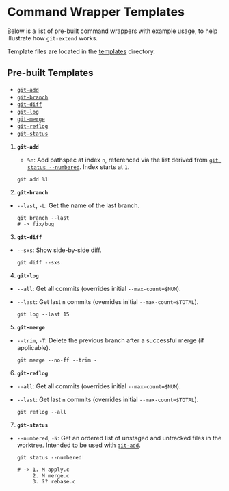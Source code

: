 # Command Wrapper Templates

Below is a list of pre-built command wrappers with example usage, to help illustrate how `git-extend` works.

Template files are located in the [templates](https://github.com/nickolasburr/git-extend/tree/master/templates) directory.

## Pre-built Templates

- [`git-add`](#git-add)
- [`git-branch`](#git-branch)
- [`git-diff`](#git-diff)
- [`git-log`](#git-log)
- [`git-merge`](#git-merge)
- [`git-reflog`](#git-reflog)
- [`git-status`](#git-status)

1. **`git-add`**
    + `%n`: Add pathspec at index `n`, referenced via the list derived from [`git status --numbered`](https://github.com/nickolasburr/git-extend/blob/master/templates/git-status#L19-L36). Index starts at `1`.

    ```
    git add %1
    ```

2. **`git-branch`**
  + `--last`, `-L`: Get the name of the last branch.

    ```
    git branch --last
    # -> fix/bug
    ```

3. **`git-diff`**
  + `--sxs`: Show side-by-side diff.

    ```
    git diff --sxs
    ```

4. **`git-log`**
  + `--all`: Get all commits (overrides initial `--max-count=$NUM`).
  + `--last`: Get last `n` commits (overrides initial `--max-count=$TOTAL`).

    ```
    git log --last 15
    ```

5. **`git-merge`**
  + `--trim`, `-T`: Delete the previous branch after a successful merge (if applicable).

    ```
    git merge --no-ff --trim -
    ```

6. **`git-reflog`**
  + `--all`: Get all commits (overrides initial `--max-count=$NUM`).
  + `--last`: Get last `n` commits (overrides initial `--max-count=$TOTAL`).

    ```
    git reflog --all
    ```

7. **`git-status`**
  + `--numbered`, `-N`: Get an ordered list of unstaged and untracked files in the worktree. Intended to be used with [`git-add`](#git-add).

    ```
    git status --numbered

    # -> 1. M apply.c
         2. M merge.c
         3. ?? rebase.c
    ```
